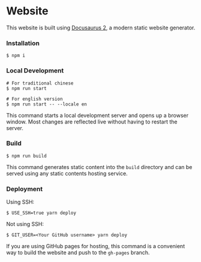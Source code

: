 # Website

This website is built using [Docusaurus 2](https://docusaurus.io/), a modern static website generator.

### Installation

```
$ npm i
```

### Local Development

```
# For traditional chinese 
$ npm run start

# For english version
$ npm run start -- --locale en
```

This command starts a local development server and opens up a browser window. Most changes are reflected live without having to restart the server.


### Build

```
$ npm run build
```

This command generates static content into the `build` directory and can be served using any static contents hosting service.

### Deployment

Using SSH:

```
$ USE_SSH=true yarn deploy
```

Not using SSH:

```
$ GIT_USER=<Your GitHub username> yarn deploy
```

If you are using GitHub pages for hosting, this command is a convenient way to build the website and push to the `gh-pages` branch.
